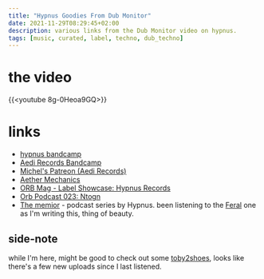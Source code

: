 ```yaml
---
title: "Hypnus Goodies From Dub Monitor"
date: 2021-11-29T08:29:45+02:00
description: various links from the Dub Monitor video on hypnus.
tags: [music, curated, label, techno, dub_techno]
---
```


# the video
{{<youtube 8g-0Heoa9GQ>}}

# links
* [hypnus bandcamp](https://hypnus.bandcamp.com/music)
* [Aedi Records Bandcamp](https://aedirecords.bandcamp.com/)
* [Michel's Patreon (Aedi Records)](https://www.patreon.com/micheliseneld)
* [Aether Mechanics](https://aethermechanics.bandcamp.com/album/aether-mechanics)
* [ORB Mag - Label Showcase: Hypnus Records](https://www.orbmag.com/features/label-showcase-hypnus-records/)
* [Orb Podcast 023: Ntogn](https://www.orbmag.com/music/orb-podcast-023-ntogn/)
* [The memior](https://soundcloud.com/hypnus-memoirs) - podcast series by Hypnus. been listening to the [Feral](https://soundcloud.com/hypnus-memoirs/page-41-feral?in=hypnus-memoirs/sets/thechaperofhypnusrecords) one as I'm writing this, thing of beauty.

## side-note
while I'm here, might be good to check out some [toby2shoes](https://soundcloud.com/toby2shoes), looks like there's a few new uploads since I last listened.
